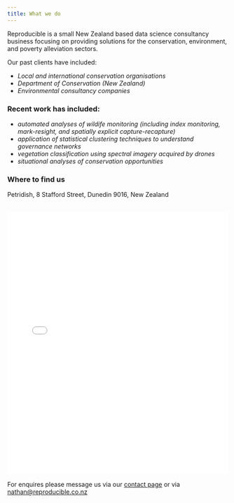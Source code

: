 ```yaml
---
title: What we do
---
```



Reproducible is a small New Zealand based data science consultancy business focusing on providing solutions for the conservation, environment, and poverty alleviation sectors.

Our past clients have included:
- *Local and international conservation organisations*
- *Department of Conservation (New Zealand)*
- *Environmental consultancy companies*

### Recent work has included:
- *automated analyses of wildife monitoring (including index monitoring, mark-resight, and spatially explicit capture-recapture)*
- *application of statistical clustering techniques to understand governance networks*
- *vegetation classification using spectral imagery acquired by drones*
- *situational analyses of conservation opportunities*


### Where to find us

Petridish, 8 Stafford Street, Dunedin 9016, New Zealand

<br/>

<iframe src="./assets/images/petridish_map.html" height="600px" width="100%" style="border:none;"></iframe>

<br/>

For enquires please message us via our [contact page](contact.md) or via <a href="mailto:nathan@reproducible.co.nz">nathan@reproducible.co.nz</a>


